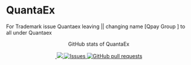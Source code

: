 # QuantaEx
For Trademark issue Quantaex leaving || changing name [Qpay Group ] to all under Quantaex

<p align="center">GitHub stats of QuantaEx</p>
</p>
  <p align="center">
    <a href="https://github.com/bitbd83/github-readme-stats/actions">
      <img alt="" src="https://github.com/bitbd83/github-readme-stats/workflows/Test/badge.svg" />
    </a>
    <a href="https://codecov.io/gh/bitbd83/github-readme-stats">
      <img src="https://codecov.io/gh/bitbd83/github-readme-stats/branch/master/graph/badge.svg" />
    </a>
    <a href="https://github.com/QuantaEx/github-readme-stats/issues">
      <img alt="Issues" src="https://img.shields.io/github/issues/QuantaEx/github-readme-stats?color=0088ff" />
    </a>
    <a href="https://github.com/QuantaEx/github-readme-stats/pulls">
      <img alt="GitHub pull requests" src="https://img.shields.io/github/issues-pr/QuantaEx/github-readme-stats?color=0088ff" />
    </a>
  </p>
